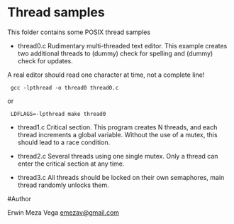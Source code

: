 Thread samples
==========


This folder contains some POSIX thread samples

* thread0.c Rudimentary multi-threaded text editor.
This example creates two additional threads to (dummy) check for spelling and
(dummy) check for updates.

A real editor should read one character at time, not a complete line!

  ````
   gcc -lpthread -o thread0 thread0.c
 ```` 
 or
  ````
   LDFLAGS=-lpthread make thread0
 ```` 

* thread1.c Critical section. This program creates N threads, and each thread
increments a global variable. Without the use of a mutex, this should lead to 
a race condition.

* thread2.c Several threads using one single mutex. Only a thread can enter the
critical section at any time.

* thread3.c All threads should be locked on their own semaphores, main thread
randomly unlocks them.

#Author

Erwin Meza Vega <emezav@gmail.com>

